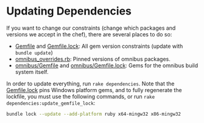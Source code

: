 # Updating Dependencies

If you want to change our constraints (change which packages and versions we accept in the chef), there are several places to do so:

* [Gemfile](../../../Gemfile) and [Gemfile.lock](../../../Gemfile.lock):  All gem version constraints (update with `bundle update`)
* [omnibus_overrides.rb](../../../omnibus_overrides.rb):  Pinned versions of omnibus packages.
* [omnibus/Gemfile](../../../omnibus/Gemfile) and [omnibus/Gemfile.lock](../../../omnibus/Gemfile.lock): Gems for the omnibus build system itself.

In order to update everything, run `rake dependencies`.  Note that the [Gemfile.lock](Gemfile.lock) pins Windows platform gems, and to fully regenerate the lockfile, you must use the following commands, or run `rake dependencies:update_gemfile_lock`:

```bash
bundle lock --update --add-platform ruby x64-mingw32 x86-mingw32
```
